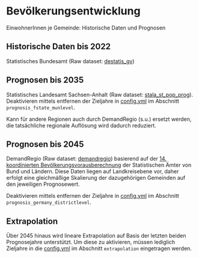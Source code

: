 # Bevölkerungsentwicklung

EinwohnerInnen je Gemeinde: Historische Daten und Prognosen

## Historische Daten bis 2022

Statistisches Bundesamt (Raw dataset:
[destatis_gv](../../raw/destatis_gv/dataset.md))

## Prognosen bis 2035

Statistisches Landesamt Sachsen-Anhalt (Raw dataset:
[stala_st_pop_prog](../../raw/stala_st_pop_prog/dataset.md)). Deaktivieren
mittels entfernen der Zieljahre in [config.yml](config.yml) im Abschnitt
`prognosis_fstate_munlevel`.

Kann für andere Regionen auch durch DemandRegio (s.u.) ersetzt werden, die
tatsächliche regionale Auflösung wird dadurch reduziert.

## Prognosen bis 2045

DemandRegio (Raw dataset: [demandregio](../../raw/demandregio/dataset.md))
basierend auf der
[14. koordinierten Bevölkerungsvorausberechnung](https://www.destatis.de/DE/Themen/Gesellschaft-Umwelt/Bevoelkerung/Bevoelkerungsvorausberechnung/aktualisierung-bevoelkerungsvorausberechnung.html)
der Statistischen Ämter von Bund und Ländern. Diese Daten liegen auf
Landkreisebene vor, daher erfolgt eine gleichmäßige Skalierung der
dazugehörigen Gemeinden auf den jeweiligen Prognosewert.

Deaktivieren mittels entfernen der Zieljahre in [config.yml](config.yml) im
Abschnitt `prognosis_germany_districtlevel`.

## Extrapolation

Über 2045 hinaus wird lineare Extrapolation auf Basis der letzten beiden
Prognosejahre unterstützt. Um diese zu aktivieren, müssen lediglich Zieljahre
in die [config.yml](config.yml) im Abschnitt `extrapolation` eingetragen werden.
